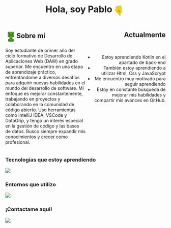 <h1 align="center">Hola, soy Pablo <img src="gif-para-saludar.gif" alt="icono" style="vertical-align: middle; width: 35px;"></h1>
<div style="text-align: center;"></div>
</a>
<div style="display: flex; justify-content: space-between;">
  <div style="flex: 1;">
    <h2><img src="64rdrjmesq761.gif" alt="icono" style="vertical-align: middle; width: 35px;">Sobre mí</h2>
    <p class="mi-clase">Soy estudiante de primer año del ciclo formativo de Desarrollo de Aplicaciones Web (DAW) en grado superior. Me encuentro en una etapa de aprendizaje práctico, enfrentándome a diversos desafíos para adquirir nuevas habilidades en el mundo del desarrollo de software. Mi enfoque es mejorar constantemente, trabajando en proyectos y colaborando en la comunidad de código abierto. Uso herramientas como IntelliJ IDEA, VSCode y DataGrip, y tengo un interés especial en la gestión de código y las bases de datos. Busco siempre expandir mis conocimientos y crecer como profesional.</p>
  </div>
  <div style="flex: 1; text-align: right;">
    <h2>Actualmente</h2>
    <img src="" style="vertical-align: middle; width: 100px;" />
    <ul class="mi-clase">
      <li>Estoy aprendiendo Kotlin en el apartado de back-end</li>
      <li>También estoy aprendiendo a utilizar Html, Css y JavaScrypt</li>
      <li>Me encuentro muy motivado para seguir aprendiendo</li>
      <li>Estoy en constante búsqueda de mejorar mis habilidades y compartir mis avances en GitHub.</li>
    </ul>
  </div>
</div>
<h3>Tecnologías que estoy aprendiendo</h3>
<p class="mi-clase">
  <a href="https://skillicons.dev">
    <img src="https://skillicons.dev/icons?i=git,kotlin,css,html,mysql,github" />
  </a>
</p>
<h3>Entornos que utilizo</h3>
<p class="mi-clase">
  <a href="https://skillicons.dev">
    <img src="https://skillicons.dev/icons?i=vscode,idea" />
  </a>
</p>
<h3>¡Contactame aqui!</h3>
<p class="mi-clase">
  <a href="https://skillicons.dev">
    <img src="https://skillicons.dev/icons?i=discord,gmail" />
  </a>
</p>
